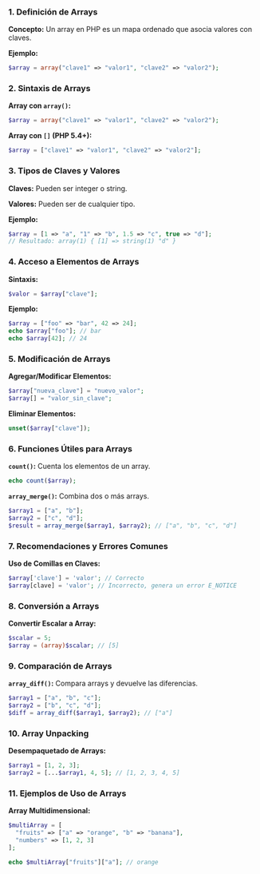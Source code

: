 ### 1. Definición de Arrays

**Concepto:** Un array en PHP es un mapa ordenado que asocia valores con claves.

**Ejemplo:**

```php
$array = array("clave1" => "valor1", "clave2" => "valor2");
```

### 2. Sintaxis de Arrays

**Array con `array()`:**

```php
$array = array("clave1" => "valor1", "clave2" => "valor2");
```

**Array con `[]` (PHP 5.4+):**

```php
$array = ["clave1" => "valor1", "clave2" => "valor2"];
```

### 3. Tipos de Claves y Valores

**Claves:** Pueden ser integer o string.

**Valores:** Pueden ser de cualquier tipo.

**Ejemplo:**

```php
$array = [1 => "a", "1" => "b", 1.5 => "c", true => "d"];
// Resultado: array(1) { [1] => string(1) "d" }
```

### 4. Acceso a Elementos de Arrays

**Sintaxis:**

```php
$valor = $array["clave"];
```

**Ejemplo:**

```php
$array = ["foo" => "bar", 42 => 24];
echo $array["foo"]; // bar
echo $array[42]; // 24
```

### 5. Modificación de Arrays

**Agregar/Modificar Elementos:**

```php
$array["nueva_clave"] = "nuevo_valor";
$array[] = "valor_sin_clave";
```

**Eliminar Elementos:**

```php
unset($array["clave"]);
```

### 6. Funciones Útiles para Arrays

**`count()`:** Cuenta los elementos de un array.

```php
echo count($array);
```

**`array_merge()`:** Combina dos o más arrays.

```php
$array1 = ["a", "b"];
$array2 = ["c", "d"];
$result = array_merge($array1, $array2); // ["a", "b", "c", "d"]
```

### 7. Recomendaciones y Errores Comunes

**Uso de Comillas en Claves:**

```php
$array['clave'] = 'valor'; // Correcto
$array[clave] = 'valor'; // Incorrecto, genera un error E_NOTICE
```

### 8. Conversión a Arrays

**Convertir Escalar a Array:**

```php
$scalar = 5;
$array = (array)$scalar; // [5]
```

### 9. Comparación de Arrays

**`array_diff()`:** Compara arrays y devuelve las diferencias.

```php
$array1 = ["a", "b", "c"];
$array2 = ["b", "c", "d"];
$diff = array_diff($array1, $array2); // ["a"]
```

### 10. Array Unpacking

**Desempaquetado de Arrays:**

```php
$array1 = [1, 2, 3];
$array2 = [...$array1, 4, 5]; // [1, 2, 3, 4, 5]
```

### 11. Ejemplos de Uso de Arrays

**Array Multidimensional:**

```php
$multiArray = [
  "fruits" => ["a" => "orange", "b" => "banana"],
  "numbers" => [1, 2, 3]
];

echo $multiArray["fruits"]["a"]; // orange
```
